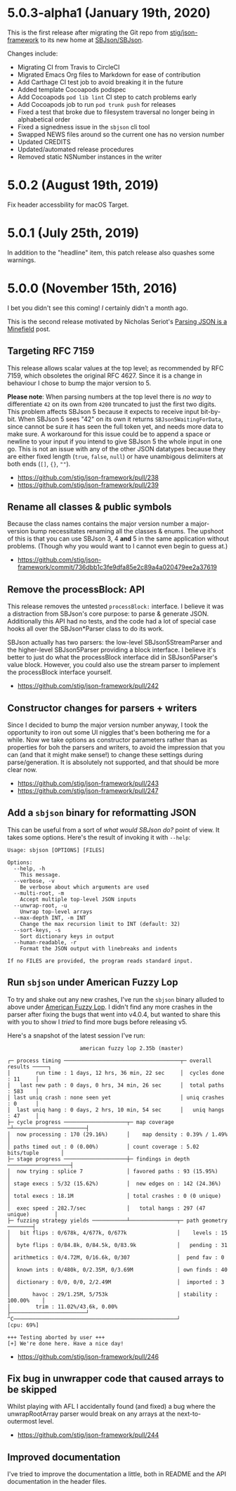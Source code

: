 # 5.0.3-alpha1 (January 19th, 2020)

This is the first release after migrating the Git repo from
[stig/json-framework](https://github.com/stig/json-framework) to its
new home at [SBJson/SBJson](https://github.com/SBJson/SBJson).

Changes include:

- Migrating CI from Travis to CircleCI
- Migrated Emacs Org files to Markdown for ease of contribution
- Add Carthage CI test job to avoid breaking it in the future
- Added template Cocoapods podspec
- Add Cocoapods `pod lib lint` CI step to catch problems early
- Add Cocoapods job to run `pod trunk push` for releases
- Fixed a test that broke due to filesystem traversal no longer being
  in alphabetical order
- Fixed a signedness issue in the `sbjson` cli tool
- Swapped NEWS files around so the current one has no version number
- Updated CREDITS
- Updated/automated release procedures
- Removed static NSNumber instances in the writer

# 5.0.2 (August 19th, 2019)

Fix header accessbility for macOS Target.

# 5.0.1 (July 25th, 2019)

In addition to the "headline" item, this patch release also quashes some warnings.

# 5.0.0 (November 15th, 2016)

I bet you didn't see this coming! *I* certainly didn't a month ago.

This is the second release motivated by Nicholas Seriot's [Parsing JSON is a
Minefield](http://seriot.ch/parsing_json.php) post.


## Targeting RFC 7159

This release allows scalar values at the top level; as recommended by RFC
7159, which obsoletes the original RFC 4627. Since it is a change in
behaviour I chose to bump the major version to 5.

**Please note**: When parsing numbers at the top level there is *no way* to
differentiate `42` on its own from `4200` truncated to just the first two
digits. This problem affects SBJson 5 because it expects to receive input
bit-by-bit. When SBJson 5 sees "42" on its own it returns
`SBJson5WaitingForData`, since cannot be sure it has seen the full token
yet, and needs more data to make sure. A workaround for this issue could be
to append a space or newline to your input if you intend to give SBJson 5
the whole input in one go. This is not an issue with any of the other JSON
datatypes because they are either fixed length (`true`, `false`, `null`) or
have unambigous delimiters at both ends (`[]`, `{}`, `""`).

-   <https://github.com/stig/json-framework/pull/238>
-   <https://github.com/stig/json-framework/pull/239>

## Rename all classes & public symbols

Because the class names contains the major version number a major-version
bump necessitates renaming all the classes & enums. The upshoot of this is
that you can use SBJson 3, 4 **and** 5 in the same application without
problems. (Though why you would want to I cannot even begin to guess at.)

-   <https://github.com/stig/json-framework/commit/736dbb1c3fe9dfa85e2c89a4a020479ee2a37619>

## Remove the processBlock: API

This release removes the untested `processBlock:` interface. I believe it
was a distraction from SBJson's core purpose: to parse & generate JSON.
Additionally this API had no tests, and the code had a lot of special case
hooks all over the SBJson\*Parser class to do its work.

SBJson actually has two parsers: the low-level SBJson5StreamParser and the
higher-level SBJson5Parser providing a block interface. I believe it's
better to just do what the processBlock interface did in SBJson5Parser's
value block. However, you could also use the stream parser to implement the
processBlock interface yourself.

-   <https://github.com/stig/json-framework/pull/242>

## Constructor changes for parsers + writers

Since I decided to bump the major version number anyway, I took the
opportunity to iron out some UI niggles that's been bothering me for a
while. Now we take options as constructor parameters rather than as
properties for boh the parsers and writers, to avoid the impression that
you can (and that it might make sense!) to change these settings during
parse/generation. It is absolutely not supported, and that should be more
clear now.

-   <https://github.com/stig/json-framework/pull/243>
-   <https://github.com/stig/json-framework/pull/247>

## Add a `sbjson` binary for reformatting JSON

This can be useful from a sort of *what would SBJson do?* point of view. It
takes some options. Here's the result of invoking it with `--help`:

    Usage: sbjson [OPTIONS] [FILES]

    Options:
      --help, -h
        This message.
      --verbose, -v
        Be verbose about which arguments are used
      --multi-root, -m
        Accept multiple top-level JSON inputs
      --unwrap-root, -u
        Unwrap top-level arrays
      --max-depth INT, -m INT
        Change the max recursion limit to INT (default: 32)
      --sort-keys, -s
        Sort dictionary keys in output
      --human-readable, -r
        Format the JSON output with linebreaks and indents

    If no FILES are provided, the program reads standard input.

## Run `sbjson` under American Fuzzy Lop

To try and shake out any new crashes, I've run the `sbjson` binary alluded
to above under [American Fuzzy Lop](http://lcamtuf.coredump.cx/afl/). I didn't find any more crashes in the
parser after fixing the bugs that went into v4.0.4, but wanted to share
this with you to show I *tried* to find more bugs before releasing v5.

Here's a snapshot of the latest session I've run:

                           american fuzzy lop 2.35b (master)

    ┌─ process timing ─────────────────────────────────────┬─ overall results ─────┐
    │        run time : 1 days, 12 hrs, 36 min, 22 sec     │  cycles done : 11     │
    │   last new path : 0 days, 0 hrs, 34 min, 26 sec      │  total paths : 583    │
    │ last uniq crash : none seen yet                      │ uniq crashes : 0      │
    │  last uniq hang : 0 days, 2 hrs, 10 min, 54 sec      │   uniq hangs : 47     │
    ├─ cycle progress ────────────────────┬─ map coverage ─┴───────────────────────┤
    │  now processing : 170 (29.16%)      │    map density : 0.39% / 1.49%         │
    │ paths timed out : 0 (0.00%)         │ count coverage : 5.02 bits/tuple       │
    ├─ stage progress ────────────────────┼─ findings in depth ────────────────────┤
    │  now trying : splice 7              │ favored paths : 93 (15.95%)            │
    │ stage execs : 5/32 (15.62%)         │  new edges on : 142 (24.36%)           │
    │ total execs : 18.1M                 │ total crashes : 0 (0 unique)           │
    │  exec speed : 282.7/sec             │   total hangs : 297 (47 unique)        │
    ├─ fuzzing strategy yields ───────────┴───────────────┬─ path geometry ────────┤
    │   bit flips : 0/678k, 4/677k, 0/677k                │    levels : 15         │
    │  byte flips : 0/84.8k, 0/84.5k, 0/83.9k             │   pending : 31         │
    │ arithmetics : 0/4.72M, 0/16.6k, 0/307               │  pend fav : 0          │
    │  known ints : 0/480k, 0/2.35M, 0/3.69M              │ own finds : 40         │
    │  dictionary : 0/0, 0/0, 2/2.49M                     │  imported : 3          │
    │       havoc : 29/1.25M, 5/753k                      │ stability : 100.00%    │
    │        trim : 11.02%/43.6k, 0.00%                   ├────────────────────────┘
    ^C────────────────────────────────────────────────────┘             [cpu: 69%]

    +++ Testing aborted by user +++
    [+] We're done here. Have a nice day!

-   <https://github.com/stig/json-framework/pull/246>

## Fix bug in unwrapper code that caused arrays to be skipped

Whilst playing with AFL I accidentally found (and fixed) a bug where the
unwrapRootArray parser would break on any arrays at the next-to-outermost
level.

-   <https://github.com/stig/json-framework/pull/244>

## Improved documentation

I've tried to improve the documentation a little, both in README and the API
documentation in the header files.
